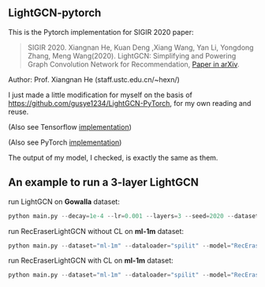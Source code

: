 ## LightGCN-pytorch

This is the Pytorch implementation for SIGIR 2020 paper:

> SIGIR 2020. Xiangnan He, Kuan Deng ,Xiang Wang, Yan Li, Yongdong Zhang, Meng Wang(2020). LightGCN: Simplifying and Powering Graph Convolution Network for Recommendation, [Paper in arXiv](https://arxiv.org/abs/2002.02126).

Author: Prof. Xiangnan He (staff.ustc.edu.cn/~hexn/)

I just made a little modification for myself on the basis of https://github.com/gusye1234/LightGCN-PyTorch, for my own reading and reuse.


(Also see Tensorflow [implementation](https://github.com/kuandeng/LightGCN))

(Also see PyTorch [implementation](https://github.com/gusye1234/LightGCN-PyTorch))

The output of my model, I checked, is exactly the same as them.

## An example to run a 3-layer LightGCN

run LightGCN on **Gowalla** dataset:

```python
python main.py --decay=1e-4 --lr=0.001 --layers=3 --seed=2020 --dataset="gowalla" --topks="[20]" --embedding_size=64 --dataloader=normal
```

run RecEraserLightGCN without CL on **ml-1m** dataset:
```python
python main.py --dataset="ml-1m" --dataloader="spilit" --model="RecEraser" --data_partition=True --topks="[10,20,50]" --embedding_size=64 --layers=3 --seed=2020 --lr=0.001 --decay=1e-3 --train_batch_size=1024 --test_batch_size=1024 --epochs=1000 --attention_epochs=1000
```

run RecEraserLightGCN with CL on **ml-1m** dataset:
```python
python main.py --dataset="ml-1m" --dataloader="spilit" --model="RecEraser" --data_partition=True --topks="[10,20,50]" --embedding_size=64 --layers=3 --seed=2020 --lr=0.001 --decay=1e-3 --train_batch_size=1024 --test_batch_size=1024 --epochs=1000 --attention_epochs=1000 --max_iters=15
```